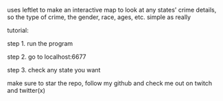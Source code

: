 uses leftlet to make an interactive map to look at any states' crime details, so the type of crime, the gender, race, ages, etc. simple as really

tutorial:

step 1. run the program

step 2. go to localhost:6677

step 3. check any state you want

make sure to star the repo, follow my github and check me out on twitch and twitter(x)
